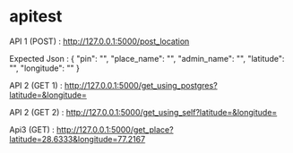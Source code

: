 # apitest

API 1 (POST) :
http://127.0.0.1:5000/post_location

Expected Json :
{ "pin": "", "place_name": "", "admin_name": "", "latitude": "", "longitude": "" }

API 2 (GET 1) :
http://127.0.0.1:5000/get_using_postgres?latitude=&longitude=

API 2 (GET 2) :
http://127.0.0.1:5000/get_using_self?latitude=&longitude=

Api3 (GET) :
http://127.0.0.1:5000/get_place?latitude=28.6333&longitude=77.2167
